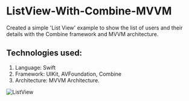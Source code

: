 # ListView-With-Combine-MVVM
Created a simple 'List View' example to show the list of users and their details with the Combine framework and MVVM architecture.

## Technologies used:
  1. Language: Swift
  2. Framework: UIKit, AVFoundation, Combine
  3. Architecture: MVVM Architecture.




![ListView](https://user-images.githubusercontent.com/29178012/205894743-6966baeb-b3ac-4b05-982b-87484ef20673.svg)

